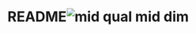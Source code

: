 # README![mid qual mid dim ](https://github.com/user-attachments/assets/34f48dfb-b49e-4b87-bf34-24cef5827436)
